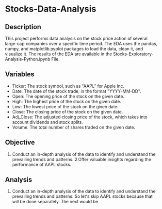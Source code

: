 # Stocks-Data-Analysis

## Description

This project performs data analysis on the stock price action of several large-cap companies over a specific time period. The EDA uses the pandas, numpy, and matplotlib.pyplot packages to load the data, clean it, and visualize it. The results of the EDA are available in the Stocks-Exploratory-Analysis-Python.ipynb File.

## Variables
- Ticker: The stock symbol, such as "AAPL" for Apple Inc.
- Date: The date of the stock trade, in the format "YYYY-MM-DD".
- Open: The opening price of the stock on the given date.
- High: The highest price of the stock on the given date.
- Low: The lowest price of the stock on the given date.
- Close: The closing price of the stock on the given date.
- Adj_Close: The adjusted closing price of the stock, which takes into account dividends and stock splits.
- Volume: The total number of shares traded on the given date.

## Objective
1. Conduct an in-depth analysis of the data to identify and understand the prevailing trends and patterns.
2.Offer valuable insights regarding the performance of AAPL stocks.

## Analysis
1. Conduct an in-depth analysis of the data to identify and understand the prevailing trends and patterns.
So let's skip AAPL stocks because that will be done separately. The next would be 
